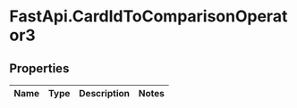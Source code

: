 # FastApi.CardIdToComparisonOperator3

## Properties
Name | Type | Description | Notes
------------ | ------------- | ------------- | -------------
